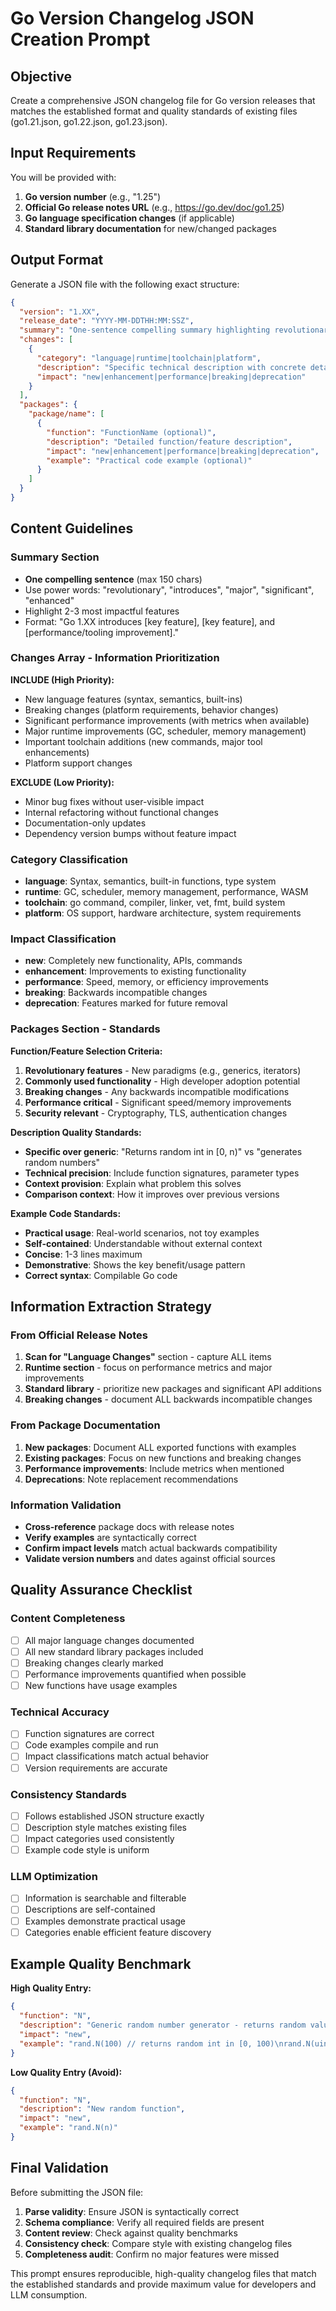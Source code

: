 # Go Version Changelog JSON Creation Prompt

## Objective
Create a comprehensive JSON changelog file for Go version releases that matches the established format and quality standards of existing files (go1.21.json, go1.22.json, go1.23.json).

## Input Requirements
You will be provided with:
1. **Go version number** (e.g., "1.25")
2. **Official Go release notes URL** (e.g., https://go.dev/doc/go1.25)
3. **Go language specification changes** (if applicable)
4. **Standard library documentation** for new/changed packages

## Output Format
Generate a JSON file with the following exact structure:

```json
{
  "version": "1.XX",
  "release_date": "YYYY-MM-DDTHH:MM:SSZ",
  "summary": "One-sentence compelling summary highlighting revolutionary/major features",
  "changes": [
    {
      "category": "language|runtime|toolchain|platform",
      "description": "Specific technical description with concrete details",
      "impact": "new|enhancement|performance|breaking|deprecation"
    }
  ],
  "packages": {
    "package/name": [
      {
        "function": "FunctionName (optional)",
        "description": "Detailed function/feature description",
        "impact": "new|enhancement|performance|breaking|deprecation",
        "example": "Practical code example (optional)"
      }
    ]
  }
}
```

## Content Guidelines

### Summary Section
- **One compelling sentence** (max 150 chars)
- Use power words: "revolutionary", "introduces", "major", "significant", "enhanced"
- Highlight 2-3 most impactful features
- Format: "Go 1.XX introduces [key feature], [key feature], and [performance/tooling improvement]."

### Changes Array - Information Prioritization
**INCLUDE (High Priority):**
- New language features (syntax, semantics, built-ins)
- Breaking changes (platform requirements, behavior changes)
- Significant performance improvements (with metrics when available)
- Major runtime improvements (GC, scheduler, memory management)
- Important toolchain additions (new commands, major tool enhancements)
- Platform support changes

**EXCLUDE (Low Priority):**
- Minor bug fixes without user-visible impact
- Internal refactoring without functional changes
- Documentation-only updates
- Dependency version bumps without feature impact

### Category Classification
- **language**: Syntax, semantics, built-in functions, type system
- **runtime**: GC, scheduler, memory management, performance, WASM
- **toolchain**: go command, compiler, linker, vet, fmt, build system
- **platform**: OS support, hardware architecture, system requirements

### Impact Classification
- **new**: Completely new functionality, APIs, commands
- **enhancement**: Improvements to existing functionality
- **performance**: Speed, memory, or efficiency improvements
- **breaking**: Backwards incompatible changes
- **deprecation**: Features marked for future removal

### Packages Section - Standards

**Function/Feature Selection Criteria:**
1. **Revolutionary features** - New paradigms (e.g., generics, iterators)
2. **Commonly used functionality** - High developer adoption potential
3. **Breaking changes** - Any backwards incompatible modifications
4. **Performance critical** - Significant speed/memory improvements
5. **Security relevant** - Cryptography, TLS, authentication changes

**Description Quality Standards:**
- **Specific over generic**: "Returns random int in [0, n)" vs "generates random numbers"
- **Technical precision**: Include function signatures, parameter types
- **Context provision**: Explain what problem this solves
- **Comparison context**: How it improves over previous versions

**Example Code Standards:**
- **Practical usage**: Real-world scenarios, not toy examples
- **Self-contained**: Understandable without external context
- **Concise**: 1-3 lines maximum
- **Demonstrative**: Shows the key benefit/usage pattern
- **Correct syntax**: Compilable Go code

## Information Extraction Strategy

### From Official Release Notes
1. **Scan for "Language Changes"** section - capture ALL items
2. **Runtime section** - focus on performance metrics and major improvements
3. **Standard library** - prioritize new packages and significant API additions
4. **Breaking changes** - document ALL backwards incompatible changes

### From Package Documentation
1. **New packages**: Document ALL exported functions with examples
2. **Existing packages**: Focus on new functions and breaking changes
3. **Performance improvements**: Include metrics when mentioned
4. **Deprecations**: Note replacement recommendations

### Information Validation
- **Cross-reference** package docs with release notes
- **Verify examples** are syntactically correct
- **Confirm impact levels** match actual backwards compatibility
- **Validate version numbers** and dates against official sources

## Quality Assurance Checklist

### Content Completeness
- [ ] All major language changes documented
- [ ] All new standard library packages included
- [ ] Breaking changes clearly marked
- [ ] Performance improvements quantified when possible
- [ ] New functions have usage examples

### Technical Accuracy
- [ ] Function signatures are correct
- [ ] Code examples compile and run
- [ ] Impact classifications match actual behavior
- [ ] Version requirements are accurate

### Consistency Standards
- [ ] Follows established JSON structure exactly
- [ ] Description style matches existing files
- [ ] Impact categories used consistently
- [ ] Example code style is uniform

### LLM Optimization
- [ ] Information is searchable and filterable
- [ ] Descriptions are self-contained
- [ ] Examples demonstrate practical usage
- [ ] Categories enable efficient feature discovery

## Example Quality Benchmark

**High Quality Entry:**
```json
{
  "function": "N",
  "description": "Generic random number generator - returns random value in [0, n)",
  "impact": "new",
  "example": "rand.N(100) // returns random int in [0, 100)\nrand.N(uint64(1000)) // works with any integer type"
}
```

**Low Quality Entry (Avoid):**
```json
{
  "function": "N",
  "description": "New random function",
  "impact": "new",
  "example": "rand.N(n)"
}
```

## Final Validation

Before submitting the JSON file:
1. **Parse validity**: Ensure JSON is syntactically correct
2. **Schema compliance**: Verify all required fields are present
3. **Content review**: Check against quality benchmarks
4. **Consistency check**: Compare style with existing changelog files
5. **Completeness audit**: Confirm no major features were missed

This prompt ensures reproducible, high-quality changelog files that match the established standards and provide maximum value for developers and LLM consumption.